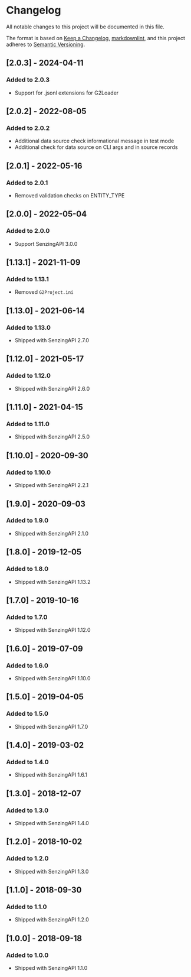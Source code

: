 # Changelog

All notable changes to this project will be documented in this file.

The format is based on [Keep a Changelog](https://keepachangelog.com/en/1.0.0/),
[markdownlint](https://dlaa.me/markdownlint/),
and this project adheres to [Semantic Versioning](https://semver.org/spec/v2.0.0.html).

## [2.0.3] - 2024-04-11

### Added to 2.0.3

- Support for .jsonl extensions for G2Loader

## [2.0.2] - 2022-08-05

### Added to 2.0.2

- Additional data source check informational message in test mode
- Additional check for data source on CLI args and in source records

## [2.0.1] - 2022-05-16

### Added to 2.0.1

- Removed validation checks on ENTITY_TYPE

## [2.0.0] - 2022-05-04

### Added to 2.0.0

- Support SenzingAPI 3.0.0

## [1.13.1] - 2021-11-09

### Added to 1.13.1

- Removed `G2Project.ini`

## [1.13.0] - 2021-06-14

### Added to 1.13.0

- Shipped with SenzingAPI 2.7.0

## [1.12.0] - 2021-05-17

### Added to 1.12.0

- Shipped with SenzingAPI 2.6.0

## [1.11.0] - 2021-04-15

### Added to 1.11.0

- Shipped with SenzingAPI 2.5.0

## [1.10.0] - 2020-09-30

### Added to 1.10.0

- Shipped with SenzingAPI 2.2.1

## [1.9.0] - 2020-09-03

### Added to 1.9.0

- Shipped with SenzingAPI 2.1.0

## [1.8.0] - 2019-12-05

### Added to 1.8.0

- Shipped with SenzingAPI 1.13.2

## [1.7.0] - 2019-10-16

### Added to 1.7.0

- Shipped with SenzingAPI 1.12.0

## [1.6.0] - 2019-07-09

### Added to 1.6.0

- Shipped with SenzingAPI 1.10.0

## [1.5.0] - 2019-04-05

### Added to 1.5.0

- Shipped with SenzingAPI 1.7.0

## [1.4.0] - 2019-03-02

### Added to 1.4.0

- Shipped with SenzingAPI 1.6.1

## [1.3.0] - 2018-12-07

### Added to 1.3.0

- Shipped with SenzingAPI 1.4.0

## [1.2.0] - 2018-10-02

### Added to 1.2.0

- Shipped with SenzingAPI 1.3.0

## [1.1.0] - 2018-09-30

### Added to 1.1.0

- Shipped with SenzingAPI 1.2.0

## [1.0.0] - 2018-09-18

### Added to 1.0.0

- Shipped with SenzingAPI 1.1.0

